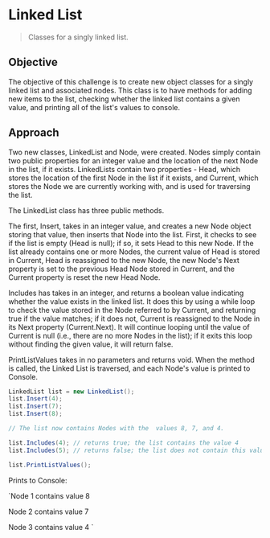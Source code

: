 # Linked List
> Classes for a singly linked list.

## Objective
The objective of this challenge is to create new object classes for a singly linked list and associated nodes.
This class is to have methods for adding new items to the list, checking whether the linked list contains a given value,
and printing all of the list's values to console. 

## Approach
Two new classes, LinkedList and Node, were created. Nodes simply contain two public properties for an integer value and
the location of the next Node in the list, if it exists. LinkedLists contain two properties - Head, which stores the location of
the first Node in the list if it exists, and Current, which stores the Node we are currently working with, and is used for 
traversing the list. 

The LinkedList class has three public methods. 

The first, Insert, takes in an integer value, and creates a new Node object storing that value, then inserts
that Node into the list. First, it checks to see if the list is empty (Head is null); if so, it sets Head to this new Node. If the list
already contains one or more Nodes, the current value of Head is stored in Current, Head is reassigned to the new Node, the new Node's 
Next property is set to the previous Head Node stored in Current, and the Current property is reset the new Head Node. 

Includes has takes in an integer, and returns a boolean value indicating whether the value exists in the linked list.
It does this by using a while loop to check the value stored in the Node referred to by Current, and returning true if the value matches;
if it does not, Current is reassigned to the Node in its Next property (Current.Next). It will continue looping until the value of Current is 
null (i.e., there are no more Nodes in the list); if it exits this loop without finding the given value, it will return false.

PrintListValues takes in no parameters and returns void. When the method is called, the Linked List is traversed, and each Node's value is
printed to Console.



```C#
LinkedList list = new LinkedList();
list.Insert(4);
list.Insert(7);
list.Insert(8);

// The list now contains Nodes with the  values 8, 7, and 4. 

list.Includes(4); // returns true; the list contains the value 4
list.Includes(5); // returns false; the list does not contain this value

list.PrintListValues();
```
Prints to Console:

`Node 1 contains value 8

 Node 2 contains value 7

 Node 3 contains value 4
`

